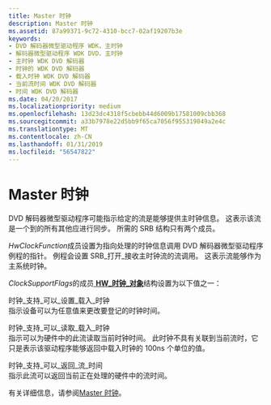 ```yaml
---
title: Master 时钟
description: Master 时钟
ms.assetid: 87a99371-9c72-4310-bcc7-02af19207b3e
keywords:
- DVD 解码器微型驱动程序 WDK，主时钟
- 解码器微型驱动程序 WDK DVD，主时钟
- 主时钟 WDK DVD 解码器
- 时钟的 WDK DVD 解码器
- 载入时钟 WDK DVD 解码器
- 当前流时间 WDK DVD 解码器
- 时间 WDK DVD 解码器
ms.date: 04/20/2017
ms.localizationpriority: medium
ms.openlocfilehash: 13d23dc4318f5cbebb44d6009b17581009cbb368
ms.sourcegitcommit: a33b7978e22d5bb9f65ca7056f955319049a2e4c
ms.translationtype: MT
ms.contentlocale: zh-CN
ms.lasthandoff: 01/31/2019
ms.locfileid: "56547822"
---
```

# <a name="master-clock"></a>Master 时钟





DVD 解码器微型驱动程序可能指示给定的流是能够提供主时钟信息。 这表示该流是一个到的所有其他应进行同步。 所需的 SRB 结构只有两个成员。

*HwClockFunction*成员设置为指向处理的时钟信息调用 DVD 解码器微型驱动程序例程的指针。 例程会设置 SRB\_打开\_接收主时钟流的流调用。 这表示流能够作为主系统时钟。

*ClockSupportFlags*的成员[ **HW\_时钟\_对象**](https://msdn.microsoft.com/library/windows/hardware/ff559671)结构设置为以下值之一：

<a href="" id="clock-support-can-set-onboard-clock"></a>时钟\_支持\_可以\_设置\_载入\_时钟  
指示设备可以为任意值来更改要登记的时钟时间。

<a href="" id="clock-support-can-read-onboard-clock"></a>时钟\_支持\_可以\_读取\_载入\_时钟  
指示可以为硬件中的此流读取当前时钟时间。 此时钟不具有关联到当前流时，它只是表示该驱动程序能够返回中载入时钟的 100ns 个单位的值。

<a href="" id="clock-support-can-return-stream-time"></a>时钟\_支持\_可以\_返回\_流\_时间  
指示此流可以返回当前正在处理的硬件中的流时间。

有关详细信息，请参阅[Master 时钟](master-clocks.md)。

 

 




